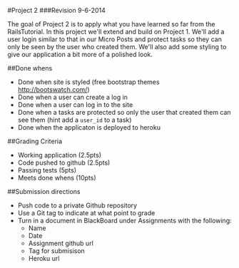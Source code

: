 #Project 2
###Revision 9-6-2014

The goal of Project 2 is to apply what you have learned so far from the RailsTutorial.  In this project we'll extend and build on Project 1.  We'll add a user login similar to that in our Micro Posts and protect tasks so they can only be seen by the user who created them. We'll also add some styling to give our application a bit more of a polished look.

##Done whens
* Done when site is styled (free bootstrap themes http://bootswatch.com/)
* Done when a user can create a log in
* Done when a user can log in to the site
* Done when a tasks are protected so only the user that created them can see them (hint add a ```user_id``` to a task)
* Done when the applicaton is deployed to heroku

##Grading Criteria
* Working application (2.5pts)
* Code pushed to github (2.5pts)
* Passing tests (5pts)
* Meets done whens (10pts) 

##Submission directions
* Push code to a private Github repository
* Use a Git tag to indicate at what point to grade
* Turn in a document in BlackBoard under Assignments with the following:
  * Name
  * Date
  * Assignment github url
  * Tag for submisison 
  * Heroku url
